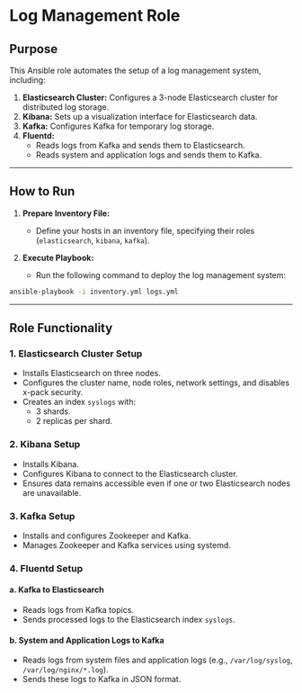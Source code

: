 # Log Management Role

## Purpose

This Ansible role automates the setup of a log management system, including:

1. **Elasticsearch Cluster:** Configures a 3-node Elasticsearch cluster for distributed log storage.
2. **Kibana:** Sets up a visualization interface for Elasticsearch data.
3. **Kafka:** Configures Kafka for temporary log storage.
4. **Fluentd:**
   - Reads logs from Kafka and sends them to Elasticsearch.
   - Reads system and application logs and sends them to Kafka.

---

## How to Run

1. **Prepare Inventory File:**
   - Define your hosts in an inventory file, specifying their roles (`elasticsearch`, `kibana`, `kafka`).

2. **Execute Playbook:**
   - Run the following command to deploy the log management system:

```bash
ansible-playbook -i inventory.yml logs.yml
```

---

## Role Functionality

### 1. Elasticsearch Cluster Setup
- Installs Elasticsearch on three nodes.
- Configures the cluster name, node roles, network settings, and disables x-pack security.
- Creates an index `syslogs` with:
  - 3 shards.
  - 2 replicas per shard.

### 2. Kibana Setup
- Installs Kibana.
- Configures Kibana to connect to the Elasticsearch cluster.
- Ensures data remains accessible even if one or two Elasticsearch nodes are unavailable.

### 3. Kafka Setup
- Installs and configures Zookeeper and Kafka.
- Manages Zookeeper and Kafka services using systemd.

### 4. Fluentd Setup
#### a. Kafka to Elasticsearch
- Reads logs from Kafka topics.
- Sends processed logs to the Elasticsearch index `syslogs`.

#### b. System and Application Logs to Kafka
- Reads logs from system files and application logs (e.g., `/var/log/syslog`, `/var/log/nginx/*.log`).
- Sends these logs to Kafka in JSON format.
